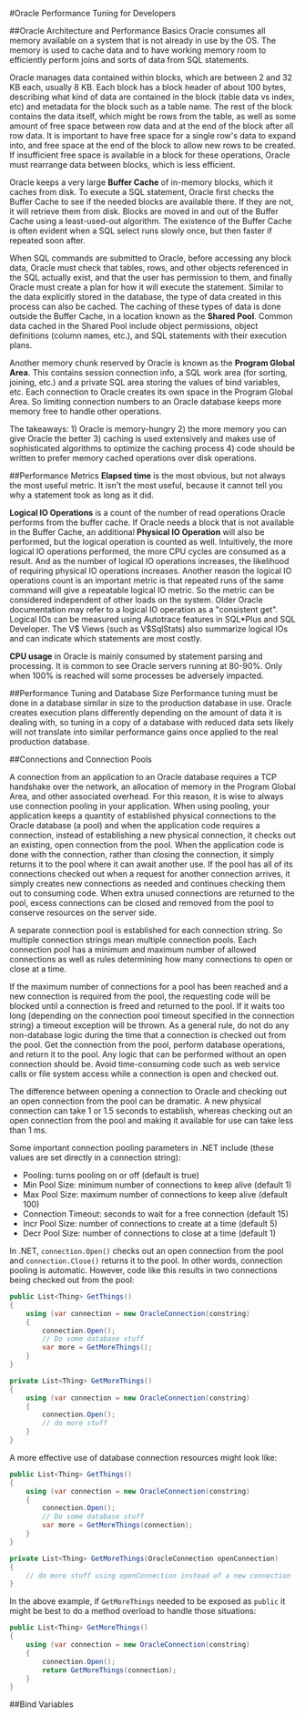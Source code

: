 #Oracle Performance Tuning for Developers

##Oracle Architecture and Performance Basics
Oracle consumes all memory available on a system that is not 
already in use by the OS.  The memory is used to cache data
and to have working memory room to efficiently perform joins
and sorts of data from SQL statements.

Oracle manages data contained within blocks, which are between
2 and 32 KB each, usually 8 KB.  Each block has a block header
of about 100 bytes, describing what kind of data are contained
in the block (table data vs index, etc) and metadata for the 
block such as a table name.  The rest of the block contains
the data itself, which might be rows from the table, as well
as some amount of free space between row data and at the end
of the block after all row data.  It is important to have
free space for a single row's data to expand into, and free
space at the end of the block to allow new rows to be created.
If insufficient free space is available in a block for these
operations, Oracle must rearrange data between blocks, which
is less efficient.

Oracle keeps a very large **Buffer Cache** of in-memory blocks, 
which it caches from disk.  To execute a SQL statement, 
Oracle first checks the Buffer Cache to see if the needed
blocks are available there.  If they are not, it will 
retrieve them from disk.  Blocks are moved in and out of the
Buffer Cache using a least-used-out algorithm.  The 
existence of the Buffer Cache is often evident when a SQL
select runs slowly once, but then faster if repeated soon
after.

When SQL commands are submitted to Oracle, before accessing
any block data, Oracle must check that tables, rows, and
other objects referenced in the SQL actually exist, and 
that the user has permission to them, and finally Oracle 
must create a plan for how it will execute the statement.
Similar to the data explicitly stored in the database, the
type of data created in this process can also be cached.
The caching of these types of data is done outside the 
Buffer Cache, in a location known as the **Shared Pool**.
Common data cached in the Shared Pool include object 
permissions, object definitions (column names, etc.), and
SQL statements with their execution plans.

Another memory chunk reserved by Oracle is known as the 
**Program Global Area**.  This contains session connection info,
a SQL work area (for sorting, joining, etc.) and a private 
SQL area storing the values of bind variables, etc.  Each
connection to Oracle creates its own space in the Program 
Global Area.  So limiting connection numbers to an Oracle 
database keeps more memory free to handle other operations.

The takeaways: 1) Oracle is memory-hungry 2) the more
memory you can give Oracle the better 3) caching is used
extensively and makes use of sophisticated algorithms to 
optimize the caching process 4) code should be written to
prefer memory cached operations over disk operations.


##Performance Metrics
**Elapsed time** is the most obvious, but not always the most
useful metric.  It isn't the most useful, because it cannot
tell you why a statement took as long as it did.

**Logical IO Operations** is a count of the number of read 
operations Oracle performs from the buffer cache.  If Oracle
needs a block that is not available in the Buffer Cache, an
additional **Physical IO Operation** will also be performed,
but the logical operation is counted as well.  Intuitively,
the more logical IO operations performed, the more CPU cycles
are consumed as a result.  And as the number of logical IO
operations increases, the likelihood of requiring physical IO
operations increases.  Another reason the logical IO operations
count is an important metric is that repeated runs of the 
same command will give a repeatable logical IO metric.  So the
metric can be considered independent of other loads on the
system.  Older Oracle documentation may refer to a logical IO
operation as a "consistent get".  Logical IOs can be measured
using Autotrace features in SQL*Plus and SQL Developer.  The
V$ Views (such as V$SqlStats) also summarize logical IOs and
can indicate which statements are most costly.

**CPU usage** in Oracle is mainly consumed by statement parsing
and processing.  It is common to see Oracle servers running at
80-90%.  Only when 100% is reached will some processes be
adversely impacted.


##Performance Tuning and Database Size
Performance tuning must be done in a database similar in size
to the production database in use.  Oracle creates execution
plans differently depending on the amount of data it is dealing
with, so tuning in a copy of a database with reduced data sets
likely will not translate into similar performance gains once
applied to the real production database.


##Connections and Connection Pools

A connection from an application to an Oracle database requires
a TCP handshake over the network, an allocation of memory in
the Program Global Area, and other associated overhead.  For 
this reason, it is wise to always use connection pooling in your
application.  When using pooling, your application keeps a quantity
of established physical connections to the Oracle database (a pool)
and when the application code requires a connection, instead of 
establishing a new physical connection, it checks out an existing, 
open connection from the pool.  When the application code is done
with the connection, rather than closing the connection, it simply 
returns it to the pool where it can await another use.  If the 
pool has all of its connections checked out when a request for 
another connection arrives, it simply creates new connections as 
needed and continues checking them out to consuming code.  When
extra unused connections are returned to the pool, excess connections
can be closed and removed from the pool to conserve resources
on the server side.

A separate connection pool is established for each connection string.
So multiple connection strings mean multiple connection pools. Each 
connection pool has a minimum and maximum number of allowed connections
as well as rules determining how many connections to open or close at a
time.

If the maximum number of connections for a pool has been reached and a
new connection is required from the pool, the requesting code will be
blocked until a connection is freed and returned to the pool.  If it 
waits too long (depending on the connection pool timeout specified in
the connection string) a timeout exception will be thrown.  As a 
general rule, do not do any non-database logic during the time that
a connection is checked out from the pool.  Get the connection from 
the pool, perform database operations, and return it to the pool.  Any
logic that can be performed without an open connection should be.
Avoid time-consuming code such as web service calls or file system 
access while a connection is open and checked out.

The difference between opening a connection to Oracle and checking out
an open connection from the pool can be dramatic.  A new physical 
connection can take 1 or 1.5 seconds to establish, whereas checking out
an open connection from the pool and making it available for use can 
take less than 1 ms.

Some important connection pooling parameters in .NET include (these
values are set directly in a connection string):
 - Pooling: turns pooling on or off (default is true)
 - Min Pool Size: minimum number of connections to keep alive (default 1)
 - Max Pool Size: maximum number of connections to keep alive (default 100)
 - Connection Timeout: seconds to wait for a free connection (default 15)
 - Incr Pool Size: number of connections to create at a time (default 5)
 - Decr Pool Size: number of connections to close at a time (default 1)
 
In .NET, `connection.Open()` checks out an open connection from the pool
and `connection.Close()` returns it to the pool.  In other words, 
connection pooling is automatic.  However, code like this results in two
connections being checked out from the pool:

```csharp
public List<Thing> GetThings() 
{
	using (var connection = new OracleConnection(constring)
	{
		connection.Open();
		// Do some database stuff
		var more = GetMoreThings();
	}
}

private List<Thing> GetMoreThings() 
{
	using (var connection = new OracleConnection(constring) 
	{
		connection.Open();
		// do more stuff
	}
}
```

A more effective use of database connection resources might look like:

```csharp
public List<Thing> GetThings() 
{
	using (var connection = new OracleConnection(constring)
	{
		connection.Open();
		// Do some database stuff
		var more = GetMoreThings(connection);
	}
}

private List<Thing> GetMoreThings(OracleConnection openConnection) 
{
	// do more stuff using openConnection instead of a new connection
}
```

In the above example, if `GetMoreThings` needed to be exposed as `public`
it might be best to do a method overload to handle those situations:

```csharp
public List<Thing> GetMoreThings() 
{
	using (var connection = new OracleConnection(constring) 
	{
		connection.Open();
		return GetMoreThings(connection);
	}
}
```


##Bind Variables